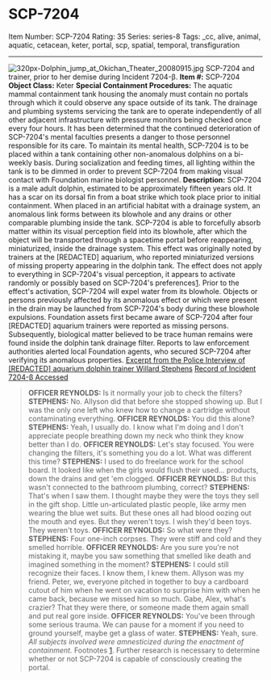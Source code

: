 # SCP-7204
Item Number: SCP-7204
Rating: 35
Series: series-8
Tags: _cc, alive, animal, aquatic, cetacean, keter, portal, scp, spatial, temporal, transfiguration

---

![320px-Dolphin_jump_at_Okichan_Theater_20080915.jpg](https://upload.wikimedia.org/wikipedia/commons/thumb/5/5c/Dolphin_jump_at_Okichan_Theater_20080915.jpg/320px-Dolphin_jump_at_Okichan_Theater_20080915.jpg)
SCP-7204 and trainer, prior to her demise during Incident 7204-β.
**Item #:** SCP-7204
**Object Class:** Keter
**Special Containment Procedures:** The aquatic mammal containment tank housing the anomaly must contain no portals through which it could observe any space outside of its tank. The drainage and plumbing systems servicing the tank are to operate independently of all other adjacent infrastructure with pressure monitors being checked once every four hours.
It has been determined that the continued deterioration of SCP-7204's mental faculties presents a danger to those personnel responsible for its care. To maintain its mental health, SCP-7204 is to be placed within a tank containing other non-anomalous dolphins on a bi-weekly basis. During socialization and feeding times, all lighting within the tank is to be dimmed in order to prevent SCP-7204 from making visual contact with Foundation marine biologist personnel.
**Description:** SCP-7204 is a male adult dolphin, estimated to be approximately fifteen years old. It has a scar on its dorsal fin from a boat strike which took place prior to initial containment.
When placed in an artificial habitat with a drainage system, an anomalous link forms between its blowhole and any drains or other comparable plumbing inside the tank. SCP-7204 is able to forcefully absorb matter within its visual perception field into its blowhole, after which the object will be transported through a spacetime portal before reappearing, miniaturized, inside the drainage system. This effect was originally noted by trainers at the [REDACTED] aquarium, who reported miniaturized versions of missing property appearing in the dolphin tank.
The effect does not apply to everything in SCP-7204's visual perception, it appears to activate randomly or possibly based on SCP-7204's preferences[1](javascript:;). Prior to the effect's activation, SCP-7204 will expel water from its blowhole. Objects or persons previously affected by its anomalous effect or which were present in the drain may be launched from SCP-7204's body during these blowhole expulsions.
Foundation assets first became aware of SCP-7204 after four [REDACTED] aquarium trainers were reported as missing persons. Subsequently, biological matter believed to be trace human remains were found inside the dolphin tank drainage filter. Reports to law enforcement authorities alerted local Foundation agents, who secured SCP-7204 after verifying its anomalous properties.
[Excerpt from the Police Interview of [REDACTED] aquarium dolphin trainer Willard Stephens](javascript:;)
[Record of Incident 7204-β Accessed](javascript:;)
> **OFFICER REYNOLDS:** Is it normally your job to check the filters?
> **STEPHENS:** No. Allyson did that before she stopped showing up. But I was the only one left who knew how to change a cartridge without contaminating everything.
> **OFFICER REYNOLDS:** You did this alone?
> **STEPHENS:** Yeah, I usually do. I know what I'm doing and I don't appreciate people breathing down my neck who think they know better than I do.
> **OFFICER REYNOLDS:** Let's stay focused. You were changing the filters, it's something you do a lot. What was different this time?
> **STEPHENS:** I used to do freelance work for the school board. It looked like when the girls would flush their used… products, down the drains and get 'em clogged.
> **OFFICER REYNOLDS:** But this wasn't connected to the bathroom plumbing, correct?
> **STEPHENS:** That's when I saw them. I thought maybe they were the toys they sell in the gift shop. Little un-articulated plastic people, like army men wearing the blue wet suits. But these ones all had blood oozing out the mouth and eyes. But they weren't toys. I wish they'd been toys. They weren't toys.
> **OFFICER REYNOLDS:** So what were they?
> **STEPHENS:** Four one-inch corpses. They were stiff and cold and they smelled horrible.
> **OFFICER REYNOLDS:** Are you sure you're not mistaking it, maybe you saw something that smelled like death and imagined something in the moment?
> **STEPHENS:** I could still recognize their faces. I know them, I knew them. Allyson was my friend. Peter, we, everyone pitched in together to buy a cardboard cutout of him when he went on vacation to surprise him with when he came back, because we missed him so much. Gabe, Alex, what's crazier? That they were there, or someone made them again small and put real gore inside.
> **OFFICER REYNOLDS:** You've been through some serious trauma. We can pause for a moment if you need to ground yourself, maybe get a glass of water.
> **STEPHENS:** Yeah, sure.
> _All subjects involved were amnesticized during the enactment of containment._
Footnotes
[1](javascript:;). Further research is necessary to determine whether or not SCP-7204 is capable of consciously creating the portal.